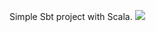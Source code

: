 Simple Sbt project with Scala.
[![](https://imagelayers.io/badge/jaohaohsuan/river:latest.svg)](https://imagelayers.io/?images=jaohaohsuan/river:latest 'Get your own badge on imagelayers.io')